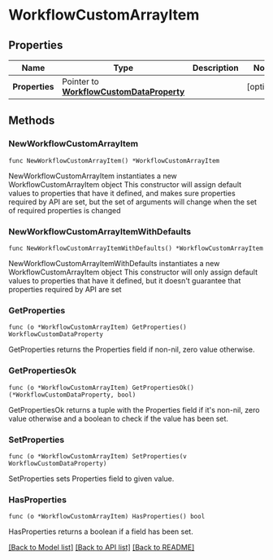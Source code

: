 # WorkflowCustomArrayItem

## Properties

Name | Type | Description | Notes
------------ | ------------- | ------------- | -------------
**Properties** | Pointer to [**WorkflowCustomDataProperty**](workflow.CustomDataProperty.md) |  | [optional] 

## Methods

### NewWorkflowCustomArrayItem

`func NewWorkflowCustomArrayItem() *WorkflowCustomArrayItem`

NewWorkflowCustomArrayItem instantiates a new WorkflowCustomArrayItem object
This constructor will assign default values to properties that have it defined,
and makes sure properties required by API are set, but the set of arguments
will change when the set of required properties is changed

### NewWorkflowCustomArrayItemWithDefaults

`func NewWorkflowCustomArrayItemWithDefaults() *WorkflowCustomArrayItem`

NewWorkflowCustomArrayItemWithDefaults instantiates a new WorkflowCustomArrayItem object
This constructor will only assign default values to properties that have it defined,
but it doesn't guarantee that properties required by API are set

### GetProperties

`func (o *WorkflowCustomArrayItem) GetProperties() WorkflowCustomDataProperty`

GetProperties returns the Properties field if non-nil, zero value otherwise.

### GetPropertiesOk

`func (o *WorkflowCustomArrayItem) GetPropertiesOk() (*WorkflowCustomDataProperty, bool)`

GetPropertiesOk returns a tuple with the Properties field if it's non-nil, zero value otherwise
and a boolean to check if the value has been set.

### SetProperties

`func (o *WorkflowCustomArrayItem) SetProperties(v WorkflowCustomDataProperty)`

SetProperties sets Properties field to given value.

### HasProperties

`func (o *WorkflowCustomArrayItem) HasProperties() bool`

HasProperties returns a boolean if a field has been set.


[[Back to Model list]](../README.md#documentation-for-models) [[Back to API list]](../README.md#documentation-for-api-endpoints) [[Back to README]](../README.md)


